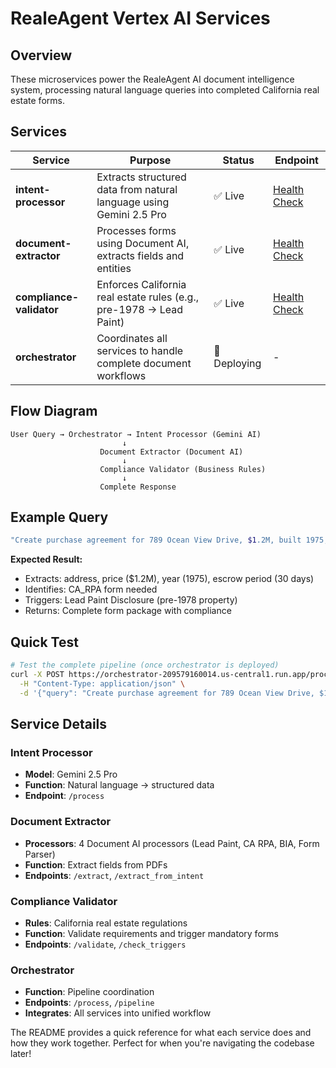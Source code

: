 # RealeAgent Vertex AI Services

## Overview
These microservices power the RealeAgent AI document intelligence system, processing natural language queries into completed California real estate forms.

## Services

| Service | Purpose | Status | Endpoint |
|---------|---------|--------|----------|
| **intent-processor** | Extracts structured data from natural language using Gemini 2.5 Pro | ✅ Live | [Health Check](https://intent-processor-209579160014.us-central1.run.app/health) |
| **document-extractor** | Processes forms using Document AI, extracts fields and entities | ✅ Live | [Health Check](https://document-extractor-209579160014.us-central1.run.app/health) |
| **compliance-validator** | Enforces California real estate rules (e.g., pre-1978 → Lead Paint) | ✅ Live | [Health Check](https://compliance-validator-209579160014.us-central1.run.app/health) |
| **orchestrator** | Coordinates all services to handle complete document workflows | 🚀 Deploying | - |

## Flow Diagram
```
User Query → Orchestrator → Intent Processor (Gemini AI)
                         ↓
                    Document Extractor (Document AI)
                         ↓
                    Compliance Validator (Business Rules)
                         ↓
                    Complete Response
```

## Example Query
```bash
"Create purchase agreement for 789 Ocean View Drive, $1.2M, built 1975, 30-day escrow"
```

**Expected Result:**
- Extracts: address, price ($1.2M), year (1975), escrow period (30 days)
- Identifies: CA_RPA form needed
- Triggers: Lead Paint Disclosure (pre-1978 property)
- Returns: Complete form package with compliance

## Quick Test
```bash
# Test the complete pipeline (once orchestrator is deployed)
curl -X POST https://orchestrator-209579160014.us-central1.run.app/process \
  -H "Content-Type: application/json" \
  -d '{"query": "Create purchase agreement for 789 Ocean View Drive, $1.2M, built 1975, 30-day escrow"}'
```

## Service Details

### Intent Processor
- **Model**: Gemini 2.5 Pro
- **Function**: Natural language → structured data
- **Endpoint**: `/process`

### Document Extractor  
- **Processors**: 4 Document AI processors (Lead Paint, CA RPA, BIA, Form Parser)
- **Function**: Extract fields from PDFs
- **Endpoints**: `/extract`, `/extract_from_intent`

### Compliance Validator
- **Rules**: California real estate regulations
- **Function**: Validate requirements and trigger mandatory forms
- **Endpoints**: `/validate`, `/check_triggers`

### Orchestrator
- **Function**: Pipeline coordination
- **Endpoints**: `/process`, `/pipeline`
- **Integrates**: All services into unified workflow

The README provides a quick reference for what each service does and how they work together. Perfect for when you're navigating the codebase later!